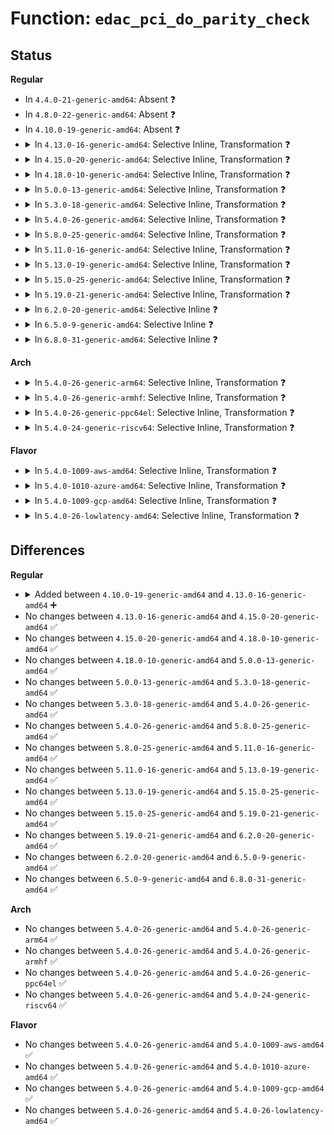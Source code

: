 # Function: <code>edac_pci_do_parity_check</code>

## Status
<b>Regular</b>
<ul>
<li>
In <code>4.4.0-21-generic-amd64</code>: Absent ❓
</li>
<li>
In <code>4.8.0-22-generic-amd64</code>: Absent ❓
</li>
<li>
In <code>4.10.0-19-generic-amd64</code>: Absent ❓
</li>
<li>
<details>
<summary>In <code>4.13.0-16-generic-amd64</code>: Selective Inline, Transformation ❓</summary>

```c
void edac_pci_do_parity_check()
```

```json
{
  "name": "edac_pci_do_parity_check",
  "collision_type": "Unique Global",
  "inline_type": "Selective",
  "funcs": [
    {
      "addr": 18446744071586579546,
      "name": "edac_pci_do_parity_check",
      "external": true,
      "loc": "drivers/edac/edac_pci_sysfs.c:639",
      "file": "drivers/edac/edac_pci_sysfs.c",
      "inline": "not declared, inlined",
      "caller_inline": [
        "drivers/edac/edac_pci_sysfs.c:edac_pci_handle_npe",
        "drivers/edac/edac_pci_sysfs.c:edac_pci_handle_pe"
      ],
      "caller_func": [
        "drivers/edac/edac_pci.c:edac_pci_generic_check",
        "drivers/edac/edac_pci_sysfs.c:edac_pci_handle_npe",
        "drivers/edac/edac_pci_sysfs.c:edac_pci_handle_pe"
      ]
    }
  ],
  "symbols": [
    {
      "addr": 18446744071586579328,
      "name": "edac_pci_do_parity_check.part.2",
      "section": ".text",
      "bind": "STB_LOCAL",
      "size": 101
    },
    {
      "addr": 18446744071586580064,
      "name": "edac_pci_do_parity_check",
      "section": ".text",
      "bind": "STB_GLOBAL",
      "size": 28
    }
  ]
}
```
</details>
</li>
<li>
<details>
<summary>In <code>4.15.0-20-generic-amd64</code>: Selective Inline, Transformation ❓</summary>

```c
void edac_pci_do_parity_check()
```

```json
{
  "name": "edac_pci_do_parity_check",
  "collision_type": "Unique Global",
  "inline_type": "Selective",
  "funcs": [
    {
      "addr": 18446744071587046634,
      "name": "edac_pci_do_parity_check",
      "external": true,
      "loc": "drivers/edac/edac_pci_sysfs.c:639",
      "file": "drivers/edac/edac_pci_sysfs.c",
      "inline": "not declared, inlined",
      "caller_inline": [
        "drivers/edac/edac_pci_sysfs.c:edac_pci_handle_npe",
        "drivers/edac/edac_pci_sysfs.c:edac_pci_handle_pe"
      ],
      "caller_func": [
        "drivers/edac/edac_pci.c:edac_pci_generic_check",
        "drivers/edac/edac_pci_sysfs.c:edac_pci_handle_npe",
        "drivers/edac/edac_pci_sysfs.c:edac_pci_handle_pe"
      ]
    }
  ],
  "symbols": [
    {
      "addr": 18446744071587046416,
      "name": "edac_pci_do_parity_check.part.2",
      "section": ".text",
      "bind": "STB_LOCAL",
      "size": 101
    },
    {
      "addr": 18446744071587047152,
      "name": "edac_pci_do_parity_check",
      "section": ".text",
      "bind": "STB_GLOBAL",
      "size": 28
    }
  ]
}
```
</details>
</li>
<li>
<details>
<summary>In <code>4.18.0-10-generic-amd64</code>: Selective Inline, Transformation ❓</summary>

```c
void edac_pci_do_parity_check()
```

```json
{
  "name": "edac_pci_do_parity_check",
  "collision_type": "Unique Global",
  "inline_type": "Selective",
  "funcs": [
    {
      "addr": 18446744071587344766,
      "name": "edac_pci_do_parity_check",
      "external": true,
      "loc": "drivers/edac/edac_pci_sysfs.c:639",
      "file": "drivers/edac/edac_pci_sysfs.c",
      "inline": "not declared, inlined",
      "caller_inline": [
        "drivers/edac/edac_pci_sysfs.c:edac_pci_handle_npe",
        "drivers/edac/edac_pci_sysfs.c:edac_pci_handle_pe"
      ],
      "caller_func": [
        "drivers/edac/edac_pci.c:edac_pci_generic_check",
        "drivers/edac/edac_pci_sysfs.c:edac_pci_handle_npe",
        "drivers/edac/edac_pci_sysfs.c:edac_pci_handle_pe"
      ]
    }
  ],
  "symbols": [
    {
      "addr": 18446744071587344576,
      "name": "edac_pci_do_parity_check.part.4",
      "section": ".text",
      "bind": "STB_LOCAL",
      "size": 93
    },
    {
      "addr": 18446744071587345635,
      "name": "edac_pci_do_parity_check.part.4.cold.7",
      "section": ".text",
      "bind": "STB_LOCAL",
      "size": 12
    },
    {
      "addr": 18446744071587345264,
      "name": "edac_pci_do_parity_check",
      "section": ".text",
      "bind": "STB_GLOBAL",
      "size": 27
    }
  ]
}
```
</details>
</li>
<li>
<details>
<summary>In <code>5.0.0-13-generic-amd64</code>: Selective Inline, Transformation ❓</summary>

```c
void edac_pci_do_parity_check()
```

```json
{
  "name": "edac_pci_do_parity_check",
  "collision_type": "Unique Global",
  "inline_type": "Selective",
  "funcs": [
    {
      "addr": 18446744071587522926,
      "name": "edac_pci_do_parity_check",
      "external": true,
      "loc": "drivers/edac/edac_pci_sysfs.c:639",
      "file": "drivers/edac/edac_pci_sysfs.c",
      "inline": "not declared, inlined",
      "caller_inline": [
        "drivers/edac/edac_pci_sysfs.c:edac_pci_handle_npe",
        "drivers/edac/edac_pci_sysfs.c:edac_pci_handle_pe"
      ],
      "caller_func": [
        "drivers/edac/edac_pci.c:edac_pci_generic_check",
        "drivers/edac/edac_pci_sysfs.c:edac_pci_handle_npe",
        "drivers/edac/edac_pci_sysfs.c:edac_pci_handle_pe"
      ]
    }
  ],
  "symbols": [
    {
      "addr": 18446744071587522736,
      "name": "edac_pci_do_parity_check.part.4",
      "section": ".text",
      "bind": "STB_LOCAL",
      "size": 93
    },
    {
      "addr": 18446744071587523795,
      "name": "edac_pci_do_parity_check.part.4.cold.6",
      "section": ".text",
      "bind": "STB_LOCAL",
      "size": 12
    },
    {
      "addr": 18446744071587523424,
      "name": "edac_pci_do_parity_check",
      "section": ".text",
      "bind": "STB_GLOBAL",
      "size": 27
    }
  ]
}
```
</details>
</li>
<li>
<details>
<summary>In <code>5.3.0-18-generic-amd64</code>: Selective Inline, Transformation ❓</summary>

```c
void edac_pci_do_parity_check()
```

```json
{
  "name": "edac_pci_do_parity_check",
  "collision_type": "Unique Global",
  "inline_type": "Selective",
  "funcs": [
    {
      "addr": 18446744071587796750,
      "name": "edac_pci_do_parity_check",
      "external": true,
      "loc": "drivers/edac/edac_pci_sysfs.c:639",
      "file": "drivers/edac/edac_pci_sysfs.c",
      "inline": "not declared, inlined",
      "caller_inline": [
        "drivers/edac/edac_pci_sysfs.c:edac_pci_handle_npe",
        "drivers/edac/edac_pci_sysfs.c:edac_pci_handle_pe"
      ],
      "caller_func": [
        "drivers/edac/edac_pci.c:edac_pci_generic_check",
        "drivers/edac/edac_pci_sysfs.c:edac_pci_handle_npe",
        "drivers/edac/edac_pci_sysfs.c:edac_pci_handle_pe"
      ]
    }
  ],
  "symbols": [
    {
      "addr": 18446744071587796560,
      "name": "edac_pci_do_parity_check.part.0",
      "section": ".text",
      "bind": "STB_LOCAL",
      "size": 86
    },
    {
      "addr": 18446744071587797652,
      "name": "edac_pci_do_parity_check.part.0.cold",
      "section": ".text",
      "bind": "STB_LOCAL",
      "size": 12
    },
    {
      "addr": 18446744071587797296,
      "name": "edac_pci_do_parity_check",
      "section": ".text",
      "bind": "STB_GLOBAL",
      "size": 27
    }
  ]
}
```
</details>
</li>
<li>
<details>
<summary>In <code>5.4.0-26-generic-amd64</code>: Selective Inline, Transformation ❓</summary>

```c
void edac_pci_do_parity_check()
```

```json
{
  "name": "edac_pci_do_parity_check",
  "collision_type": "Unique Global",
  "inline_type": "Selective",
  "funcs": [
    {
      "addr": 18446744071588001470,
      "name": "edac_pci_do_parity_check",
      "external": true,
      "loc": "drivers/edac/edac_pci_sysfs.c:639",
      "file": "drivers/edac/edac_pci_sysfs.c",
      "inline": "not declared, inlined",
      "caller_inline": [
        "drivers/edac/edac_pci_sysfs.c:edac_pci_handle_npe",
        "drivers/edac/edac_pci_sysfs.c:edac_pci_handle_pe"
      ],
      "caller_func": [
        "drivers/edac/edac_pci.c:edac_pci_generic_check",
        "drivers/edac/edac_pci_sysfs.c:edac_pci_handle_npe",
        "drivers/edac/edac_pci_sysfs.c:edac_pci_handle_pe"
      ]
    }
  ],
  "symbols": [
    {
      "addr": 18446744071588001280,
      "name": "edac_pci_do_parity_check.part.0",
      "section": ".text",
      "bind": "STB_LOCAL",
      "size": 86
    },
    {
      "addr": 18446744071588002372,
      "name": "edac_pci_do_parity_check.part.0.cold",
      "section": ".text",
      "bind": "STB_LOCAL",
      "size": 12
    },
    {
      "addr": 18446744071588002016,
      "name": "edac_pci_do_parity_check",
      "section": ".text",
      "bind": "STB_GLOBAL",
      "size": 27
    }
  ]
}
```
</details>
</li>
<li>
<details>
<summary>In <code>5.8.0-25-generic-amd64</code>: Selective Inline, Transformation ❓</summary>

```c
void edac_pci_do_parity_check()
```

```json
{
  "name": "edac_pci_do_parity_check",
  "collision_type": "Unique Global",
  "inline_type": "Selective",
  "funcs": [
    {
      "addr": 18446744071588855502,
      "name": "edac_pci_do_parity_check",
      "external": true,
      "loc": "drivers/edac/edac_pci_sysfs.c:639",
      "file": "drivers/edac/edac_pci_sysfs.c",
      "inline": "not declared, inlined",
      "caller_inline": [
        "drivers/edac/edac_pci_sysfs.c:edac_pci_handle_npe",
        "drivers/edac/edac_pci_sysfs.c:edac_pci_handle_pe"
      ],
      "caller_func": [
        "drivers/edac/edac_pci.c:edac_pci_generic_check",
        "drivers/edac/edac_pci_sysfs.c:edac_pci_handle_npe",
        "drivers/edac/edac_pci_sysfs.c:edac_pci_handle_pe"
      ]
    }
  ],
  "symbols": [
    {
      "addr": 18446744071588855312,
      "name": "edac_pci_do_parity_check.part.0",
      "section": ".text",
      "bind": "STB_LOCAL",
      "size": 86
    },
    {
      "addr": 18446744071588856568,
      "name": "edac_pci_do_parity_check.part.0.cold",
      "section": ".text",
      "bind": "STB_LOCAL",
      "size": 12
    },
    {
      "addr": 18446744071588856128,
      "name": "edac_pci_do_parity_check",
      "section": ".text",
      "bind": "STB_GLOBAL",
      "size": 27
    }
  ]
}
```
</details>
</li>
<li>
<details>
<summary>In <code>5.11.0-16-generic-amd64</code>: Selective Inline, Transformation ❓</summary>

```c
void edac_pci_do_parity_check()
```

```json
{
  "name": "edac_pci_do_parity_check",
  "collision_type": "Unique Global",
  "inline_type": "Selective",
  "funcs": [
    {
      "addr": 18446744071588870654,
      "name": "edac_pci_do_parity_check",
      "external": true,
      "loc": "drivers/edac/edac_pci_sysfs.c:639",
      "file": "drivers/edac/edac_pci_sysfs.c",
      "inline": "not declared, inlined",
      "caller_inline": [
        "drivers/edac/edac_pci_sysfs.c:edac_pci_handle_npe",
        "drivers/edac/edac_pci_sysfs.c:edac_pci_handle_pe"
      ],
      "caller_func": [
        "drivers/edac/edac_pci.c:edac_pci_generic_check",
        "drivers/edac/edac_pci_sysfs.c:edac_pci_handle_npe",
        "drivers/edac/edac_pci_sysfs.c:edac_pci_handle_pe"
      ]
    }
  ],
  "symbols": [
    {
      "addr": 18446744071588870464,
      "name": "edac_pci_do_parity_check.part.0",
      "section": ".text",
      "bind": "STB_LOCAL",
      "size": 86
    },
    {
      "addr": 18446744071591595239,
      "name": "edac_pci_do_parity_check.part.0.cold",
      "section": ".text",
      "bind": "STB_LOCAL",
      "size": 12
    },
    {
      "addr": 18446744071588871280,
      "name": "edac_pci_do_parity_check",
      "section": ".text",
      "bind": "STB_GLOBAL",
      "size": 27
    }
  ]
}
```
</details>
</li>
<li>
<details>
<summary>In <code>5.13.0-19-generic-amd64</code>: Selective Inline, Transformation ❓</summary>

```c
void edac_pci_do_parity_check()
```

```json
{
  "name": "edac_pci_do_parity_check",
  "collision_type": "Unique Global",
  "inline_type": "Selective",
  "funcs": [
    {
      "addr": 18446744071588757518,
      "name": "edac_pci_do_parity_check",
      "external": true,
      "loc": "drivers/edac/edac_pci_sysfs.c:639",
      "file": "drivers/edac/edac_pci_sysfs.c",
      "inline": "not declared, inlined",
      "caller_inline": [
        "drivers/edac/edac_pci_sysfs.c:edac_pci_handle_npe",
        "drivers/edac/edac_pci_sysfs.c:edac_pci_handle_pe"
      ],
      "caller_func": [
        "drivers/edac/edac_pci.c:edac_pci_generic_check",
        "drivers/edac/edac_pci_sysfs.c:edac_pci_handle_npe",
        "drivers/edac/edac_pci_sysfs.c:edac_pci_handle_pe"
      ]
    }
  ],
  "symbols": [
    {
      "addr": 18446744071588757328,
      "name": "edac_pci_do_parity_check.part.0",
      "section": ".text",
      "bind": "STB_LOCAL",
      "size": 86
    },
    {
      "addr": 18446744071591538394,
      "name": "edac_pci_do_parity_check.part.0.cold",
      "section": ".text",
      "bind": "STB_LOCAL",
      "size": 12
    },
    {
      "addr": 18446744071588758096,
      "name": "edac_pci_do_parity_check",
      "section": ".text",
      "bind": "STB_GLOBAL",
      "size": 27
    }
  ]
}
```
</details>
</li>
<li>
<details>
<summary>In <code>5.15.0-25-generic-amd64</code>: Selective Inline, Transformation ❓</summary>

```c
void edac_pci_do_parity_check()
```

```json
{
  "name": "edac_pci_do_parity_check",
  "collision_type": "Unique Global",
  "inline_type": "Selective",
  "funcs": [
    {
      "addr": 18446744071589448974,
      "name": "edac_pci_do_parity_check",
      "external": true,
      "loc": "drivers/edac/edac_pci_sysfs.c:639",
      "file": "drivers/edac/edac_pci_sysfs.c",
      "inline": "not declared, inlined",
      "caller_inline": [
        "drivers/edac/edac_pci_sysfs.c:edac_pci_handle_npe",
        "drivers/edac/edac_pci_sysfs.c:edac_pci_handle_pe"
      ],
      "caller_func": [
        "drivers/edac/edac_pci.c:edac_pci_generic_check",
        "drivers/edac/edac_pci_sysfs.c:edac_pci_handle_npe",
        "drivers/edac/edac_pci_sysfs.c:edac_pci_handle_pe"
      ]
    }
  ],
  "symbols": [
    {
      "addr": 18446744071589448784,
      "name": "edac_pci_do_parity_check.part.0",
      "section": ".text",
      "bind": "STB_LOCAL",
      "size": 86
    },
    {
      "addr": 18446744071592652298,
      "name": "edac_pci_do_parity_check.part.0.cold",
      "section": ".text",
      "bind": "STB_LOCAL",
      "size": 12
    },
    {
      "addr": 18446744071589449552,
      "name": "edac_pci_do_parity_check",
      "section": ".text",
      "bind": "STB_GLOBAL",
      "size": 27
    }
  ]
}
```
</details>
</li>
<li>
<details>
<summary>In <code>5.19.0-21-generic-amd64</code>: Selective Inline, Transformation ❓</summary>

```c
void edac_pci_do_parity_check()
```

```json
{
  "name": "edac_pci_do_parity_check",
  "collision_type": "Unique Global",
  "inline_type": "Selective",
  "funcs": [
    {
      "addr": 18446744071594536873,
      "name": "edac_pci_do_parity_check",
      "external": true,
      "loc": "drivers/edac/edac_pci_sysfs.c:641",
      "file": "drivers/edac/edac_pci_sysfs.c",
      "inline": "not declared, inlined",
      "caller_inline": [],
      "caller_func": [
        "drivers/edac/edac_pci.c:edac_pci_generic_check",
        "drivers/edac/edac_pci_sysfs.c:edac_pci_handle_npe",
        "drivers/edac/edac_pci_sysfs.c:edac_pci_handle_pe"
      ]
    }
  ],
  "symbols": [
    {
      "addr": 18446744071594536873,
      "name": "edac_pci_do_parity_check.cold",
      "section": ".text",
      "bind": "STB_LOCAL",
      "size": 12
    },
    {
      "addr": 18446744071590928464,
      "name": "edac_pci_do_parity_check",
      "section": ".text",
      "bind": "STB_GLOBAL",
      "size": 122
    }
  ]
}
```
</details>
</li>
<li>
<details>
<summary>In <code>6.2.0-20-generic-amd64</code>: Selective Inline ❓</summary>

```c
void edac_pci_do_parity_check()
```

```json
{
  "name": "edac_pci_do_parity_check",
  "collision_type": "Unique Global",
  "inline_type": "Selective",
  "funcs": [
    {
      "addr": 18446744071592629232,
      "name": "edac_pci_do_parity_check",
      "external": true,
      "loc": "drivers/edac/edac_pci_sysfs.c:641",
      "file": "drivers/edac/edac_pci_sysfs.c",
      "inline": "not declared, inlined",
      "caller_inline": [],
      "caller_func": [
        "drivers/edac/edac_pci.c:edac_pci_generic_check",
        "drivers/edac/edac_pci_sysfs.c:edac_pci_handle_npe",
        "drivers/edac/edac_pci_sysfs.c:edac_pci_handle_npe",
        "drivers/edac/edac_pci_sysfs.c:edac_pci_handle_pe",
        "drivers/edac/edac_pci_sysfs.c:edac_pci_handle_pe"
      ]
    }
  ],
  "symbols": [
    {
      "addr": 18446744071592629232,
      "name": "edac_pci_do_parity_check",
      "section": ".text",
      "bind": "STB_GLOBAL",
      "size": 130
    }
  ]
}
```
</details>
</li>
<li>
<details>
<summary>In <code>6.5.0-9-generic-amd64</code>: Selective Inline ❓</summary>

```c
void edac_pci_do_parity_check()
```

```json
{
  "name": "edac_pci_do_parity_check",
  "collision_type": "Unique Global",
  "inline_type": "Selective",
  "funcs": [
    {
      "addr": 18446744071593059888,
      "name": "edac_pci_do_parity_check",
      "external": true,
      "loc": "drivers/edac/edac_pci_sysfs.c:645",
      "file": "drivers/edac/edac_pci_sysfs.c",
      "inline": "not declared, inlined",
      "caller_inline": [],
      "caller_func": [
        "drivers/edac/edac_pci.c:edac_pci_generic_check",
        "drivers/edac/edac_pci_sysfs.c:edac_pci_handle_npe",
        "drivers/edac/edac_pci_sysfs.c:edac_pci_handle_npe",
        "drivers/edac/edac_pci_sysfs.c:edac_pci_handle_pe",
        "drivers/edac/edac_pci_sysfs.c:edac_pci_handle_pe"
      ]
    }
  ],
  "symbols": [
    {
      "addr": 18446744071593059888,
      "name": "edac_pci_do_parity_check",
      "section": ".text",
      "bind": "STB_GLOBAL",
      "size": 130
    }
  ]
}
```
</details>
</li>
<li>
<details>
<summary>In <code>6.8.0-31-generic-amd64</code>: Selective Inline ❓</summary>

```c
void edac_pci_do_parity_check()
```

```json
{
  "name": "edac_pci_do_parity_check",
  "collision_type": "Unique Global",
  "inline_type": "Selective",
  "funcs": [
    {
      "addr": 18446744071593811776,
      "name": "edac_pci_do_parity_check",
      "external": true,
      "loc": "drivers/edac/edac_pci_sysfs.c:645",
      "file": "drivers/edac/edac_pci_sysfs.c",
      "inline": "not declared, inlined",
      "caller_inline": [],
      "caller_func": [
        "drivers/edac/edac_pci.c:edac_pci_generic_check",
        "drivers/edac/edac_pci_sysfs.c:edac_pci_handle_npe",
        "drivers/edac/edac_pci_sysfs.c:edac_pci_handle_npe",
        "drivers/edac/edac_pci_sysfs.c:edac_pci_handle_pe",
        "drivers/edac/edac_pci_sysfs.c:edac_pci_handle_pe"
      ]
    }
  ],
  "symbols": [
    {
      "addr": 18446744071593811776,
      "name": "edac_pci_do_parity_check",
      "section": ".text",
      "bind": "STB_GLOBAL",
      "size": 130
    }
  ]
}
```
</details>
</li>
</ul>
<b>Arch</b>
<ul>
<li>
<details>
<summary>In <code>5.4.0-26-generic-arm64</code>: Selective Inline, Transformation ❓</summary>

```c
void edac_pci_do_parity_check()
```

```json
{
  "name": "edac_pci_do_parity_check",
  "collision_type": "Unique Global",
  "inline_type": "Selective",
  "funcs": [
    {
      "addr": 18446603336501248112,
      "name": "edac_pci_do_parity_check",
      "external": true,
      "loc": "drivers/edac/edac_pci_sysfs.c:639",
      "file": "drivers/edac/edac_pci_sysfs.c",
      "inline": "not declared, inlined",
      "caller_inline": [
        "drivers/edac/edac_pci_sysfs.c:edac_pci_handle_npe",
        "drivers/edac/edac_pci_sysfs.c:edac_pci_handle_pe"
      ],
      "caller_func": [
        "drivers/edac/edac_pci.c:edac_pci_generic_check",
        "drivers/edac/edac_pci_sysfs.c:edac_pci_handle_npe",
        "drivers/edac/edac_pci_sysfs.c:edac_pci_handle_pe"
      ]
    }
  ],
  "symbols": [
    {
      "addr": 18446603336501247784,
      "name": "edac_pci_do_parity_check.part.0",
      "section": ".text",
      "bind": "STB_LOCAL",
      "size": 120
    },
    {
      "addr": 18446603336501248816,
      "name": "edac_pci_do_parity_check",
      "section": ".text",
      "bind": "STB_GLOBAL",
      "size": 40
    }
  ]
}
```
</details>
</li>
<li>
<details>
<summary>In <code>5.4.0-26-generic-armhf</code>: Selective Inline, Transformation ❓</summary>

```c
void edac_pci_do_parity_check()
```

```json
{
  "name": "edac_pci_do_parity_check",
  "collision_type": "Unique Global",
  "inline_type": "Selective",
  "funcs": [
    {
      "addr": 3233750744,
      "name": "edac_pci_do_parity_check",
      "external": true,
      "loc": "drivers/edac/edac_pci_sysfs.c:639",
      "file": "drivers/edac/edac_pci_sysfs.c",
      "inline": "not declared, inlined",
      "caller_inline": [
        "drivers/edac/edac_pci_sysfs.c:edac_pci_handle_npe",
        "drivers/edac/edac_pci_sysfs.c:edac_pci_handle_pe"
      ],
      "caller_func": [
        "drivers/edac/edac_pci.c:edac_pci_generic_check",
        "drivers/edac/edac_pci_sysfs.c:edac_pci_handle_npe",
        "drivers/edac/edac_pci_sysfs.c:edac_pci_handle_pe"
      ]
    }
  ],
  "symbols": [
    {
      "addr": 3233750424,
      "name": "edac_pci_do_parity_check.part.0",
      "section": ".text",
      "bind": "STB_LOCAL",
      "size": 104
    },
    {
      "addr": 3233751344,
      "name": "edac_pci_do_parity_check",
      "section": ".text",
      "bind": "STB_GLOBAL",
      "size": 48
    }
  ]
}
```
</details>
</li>
<li>
<details>
<summary>In <code>5.4.0-26-generic-ppc64el</code>: Selective Inline, Transformation ❓</summary>

```c
void edac_pci_do_parity_check()
```

```json
{
  "name": "edac_pci_do_parity_check",
  "collision_type": "Unique Global",
  "inline_type": "Selective",
  "funcs": [
    {
      "addr": 13835058055294783044,
      "name": "edac_pci_do_parity_check",
      "external": true,
      "loc": "drivers/edac/edac_pci_sysfs.c:639",
      "file": "drivers/edac/edac_pci_sysfs.c",
      "inline": "not declared, inlined",
      "caller_inline": [
        "drivers/edac/edac_pci_sysfs.c:edac_pci_handle_npe",
        "drivers/edac/edac_pci_sysfs.c:edac_pci_handle_pe"
      ],
      "caller_func": [
        "drivers/edac/edac_pci.c:edac_pci_generic_check",
        "drivers/edac/edac_pci_sysfs.c:edac_pci_handle_npe",
        "drivers/edac/edac_pci_sysfs.c:edac_pci_handle_npe",
        "drivers/edac/edac_pci_sysfs.c:edac_pci_handle_pe",
        "drivers/edac/edac_pci_sysfs.c:edac_pci_handle_pe"
      ]
    }
  ],
  "symbols": [
    {
      "addr": 13835058055294782608,
      "name": "edac_pci_do_parity_check.part.0",
      "section": ".text",
      "bind": "STB_LOCAL",
      "size": 196
    },
    {
      "addr": 13835058055294783952,
      "name": "edac_pci_do_parity_check",
      "section": ".text",
      "bind": "STB_GLOBAL",
      "size": 36
    }
  ]
}
```
</details>
</li>
<li>
<details>
<summary>In <code>5.4.0-24-generic-riscv64</code>: Selective Inline, Transformation ❓</summary>

```c
void edac_pci_do_parity_check()
```

```json
{
  "name": "edac_pci_do_parity_check",
  "collision_type": "Unique Global",
  "inline_type": "Selective",
  "funcs": [
    {
      "addr": 18446743936277940212,
      "name": "edac_pci_do_parity_check",
      "external": true,
      "loc": "drivers/edac/edac_pci_sysfs.c:639",
      "file": "drivers/edac/edac_pci_sysfs.c",
      "inline": "not declared, inlined",
      "caller_inline": [
        "drivers/edac/edac_pci_sysfs.c:edac_pci_handle_npe",
        "drivers/edac/edac_pci_sysfs.c:edac_pci_handle_pe"
      ],
      "caller_func": [
        "drivers/edac/edac_pci.c:edac_pci_generic_check",
        "drivers/edac/edac_pci_sysfs.c:edac_pci_handle_npe",
        "drivers/edac/edac_pci_sysfs.c:edac_pci_handle_pe"
      ]
    }
  ],
  "symbols": [
    {
      "addr": 18446743936277939954,
      "name": "edac_pci_do_parity_check.part.0",
      "section": ".text",
      "bind": "STB_LOCAL",
      "size": 110
    },
    {
      "addr": 18446743936277940832,
      "name": "edac_pci_do_parity_check",
      "section": ".text",
      "bind": "STB_GLOBAL",
      "size": 44
    }
  ]
}
```
</details>
</li>
</ul>
<b>Flavor</b>
<ul>
<li>
<details>
<summary>In <code>5.4.0-1009-aws-amd64</code>: Selective Inline, Transformation ❓</summary>

```c
void edac_pci_do_parity_check()
```

```json
{
  "name": "edac_pci_do_parity_check",
  "collision_type": "Unique Global",
  "inline_type": "Selective",
  "funcs": [
    {
      "addr": 18446744071587632446,
      "name": "edac_pci_do_parity_check",
      "external": true,
      "loc": "drivers/edac/edac_pci_sysfs.c:639",
      "file": "drivers/edac/edac_pci_sysfs.c",
      "inline": "not declared, inlined",
      "caller_inline": [
        "drivers/edac/edac_pci_sysfs.c:edac_pci_handle_npe",
        "drivers/edac/edac_pci_sysfs.c:edac_pci_handle_pe"
      ],
      "caller_func": [
        "drivers/edac/edac_pci.c:edac_pci_generic_check",
        "drivers/edac/edac_pci_sysfs.c:edac_pci_handle_npe",
        "drivers/edac/edac_pci_sysfs.c:edac_pci_handle_pe"
      ]
    }
  ],
  "symbols": [
    {
      "addr": 18446744071587632256,
      "name": "edac_pci_do_parity_check.part.0",
      "section": ".text",
      "bind": "STB_LOCAL",
      "size": 86
    },
    {
      "addr": 18446744071587633348,
      "name": "edac_pci_do_parity_check.part.0.cold",
      "section": ".text",
      "bind": "STB_LOCAL",
      "size": 12
    },
    {
      "addr": 18446744071587632992,
      "name": "edac_pci_do_parity_check",
      "section": ".text",
      "bind": "STB_GLOBAL",
      "size": 27
    }
  ]
}
```
</details>
</li>
<li>
<details>
<summary>In <code>5.4.0-1010-azure-amd64</code>: Selective Inline, Transformation ❓</summary>

```c
void edac_pci_do_parity_check()
```

```json
{
  "name": "edac_pci_do_parity_check",
  "collision_type": "Unique Global",
  "inline_type": "Selective",
  "funcs": [
    {
      "addr": 18446744071587400430,
      "name": "edac_pci_do_parity_check",
      "external": true,
      "loc": "drivers/edac/edac_pci_sysfs.c:639",
      "file": "drivers/edac/edac_pci_sysfs.c",
      "inline": "not declared, inlined",
      "caller_inline": [
        "drivers/edac/edac_pci_sysfs.c:edac_pci_handle_npe",
        "drivers/edac/edac_pci_sysfs.c:edac_pci_handle_pe"
      ],
      "caller_func": [
        "drivers/edac/edac_pci.c:edac_pci_generic_check",
        "drivers/edac/edac_pci_sysfs.c:edac_pci_handle_npe",
        "drivers/edac/edac_pci_sysfs.c:edac_pci_handle_pe"
      ]
    }
  ],
  "symbols": [
    {
      "addr": 18446744071587400240,
      "name": "edac_pci_do_parity_check.part.0",
      "section": ".text",
      "bind": "STB_LOCAL",
      "size": 86
    },
    {
      "addr": 18446744071587401332,
      "name": "edac_pci_do_parity_check.part.0.cold",
      "section": ".text",
      "bind": "STB_LOCAL",
      "size": 12
    },
    {
      "addr": 18446744071587400976,
      "name": "edac_pci_do_parity_check",
      "section": ".text",
      "bind": "STB_GLOBAL",
      "size": 27
    }
  ]
}
```
</details>
</li>
<li>
<details>
<summary>In <code>5.4.0-1009-gcp-amd64</code>: Selective Inline, Transformation ❓</summary>

```c
void edac_pci_do_parity_check()
```

```json
{
  "name": "edac_pci_do_parity_check",
  "collision_type": "Unique Global",
  "inline_type": "Selective",
  "funcs": [
    {
      "addr": 18446744071587957614,
      "name": "edac_pci_do_parity_check",
      "external": true,
      "loc": "drivers/edac/edac_pci_sysfs.c:639",
      "file": "drivers/edac/edac_pci_sysfs.c",
      "inline": "not declared, inlined",
      "caller_inline": [
        "drivers/edac/edac_pci_sysfs.c:edac_pci_handle_npe",
        "drivers/edac/edac_pci_sysfs.c:edac_pci_handle_pe"
      ],
      "caller_func": [
        "drivers/edac/edac_pci.c:edac_pci_generic_check",
        "drivers/edac/edac_pci_sysfs.c:edac_pci_handle_npe",
        "drivers/edac/edac_pci_sysfs.c:edac_pci_handle_pe"
      ]
    }
  ],
  "symbols": [
    {
      "addr": 18446744071587957424,
      "name": "edac_pci_do_parity_check.part.0",
      "section": ".text",
      "bind": "STB_LOCAL",
      "size": 86
    },
    {
      "addr": 18446744071587958516,
      "name": "edac_pci_do_parity_check.part.0.cold",
      "section": ".text",
      "bind": "STB_LOCAL",
      "size": 12
    },
    {
      "addr": 18446744071587958160,
      "name": "edac_pci_do_parity_check",
      "section": ".text",
      "bind": "STB_GLOBAL",
      "size": 27
    }
  ]
}
```
</details>
</li>
<li>
<details>
<summary>In <code>5.4.0-26-lowlatency-amd64</code>: Selective Inline, Transformation ❓</summary>

```c
void edac_pci_do_parity_check()
```

```json
{
  "name": "edac_pci_do_parity_check",
  "collision_type": "Unique Global",
  "inline_type": "Selective",
  "funcs": [
    {
      "addr": 18446744071588072958,
      "name": "edac_pci_do_parity_check",
      "external": true,
      "loc": "drivers/edac/edac_pci_sysfs.c:639",
      "file": "drivers/edac/edac_pci_sysfs.c",
      "inline": "not declared, inlined",
      "caller_inline": [
        "drivers/edac/edac_pci_sysfs.c:edac_pci_handle_npe",
        "drivers/edac/edac_pci_sysfs.c:edac_pci_handle_pe"
      ],
      "caller_func": [
        "drivers/edac/edac_pci.c:edac_pci_generic_check",
        "drivers/edac/edac_pci_sysfs.c:edac_pci_handle_npe",
        "drivers/edac/edac_pci_sysfs.c:edac_pci_handle_pe"
      ]
    }
  ],
  "symbols": [
    {
      "addr": 18446744071588072768,
      "name": "edac_pci_do_parity_check.part.0",
      "section": ".text",
      "bind": "STB_LOCAL",
      "size": 86
    },
    {
      "addr": 18446744071588073860,
      "name": "edac_pci_do_parity_check.part.0.cold",
      "section": ".text",
      "bind": "STB_LOCAL",
      "size": 12
    },
    {
      "addr": 18446744071588073504,
      "name": "edac_pci_do_parity_check",
      "section": ".text",
      "bind": "STB_GLOBAL",
      "size": 27
    }
  ]
}
```
</details>
</li>
</ul>

## Differences
<b>Regular</b>
<ul>
<li>
<details>
<summary>Added between <code>4.10.0-19-generic-amd64</code> and <code>4.13.0-16-generic-amd64</code> ➕</summary>

```c
void edac_pci_do_parity_check()
```
</details>
</li>
<li>
No changes between <code>4.13.0-16-generic-amd64</code> and <code>4.15.0-20-generic-amd64</code> ✅
</li>
<li>
No changes between <code>4.15.0-20-generic-amd64</code> and <code>4.18.0-10-generic-amd64</code> ✅
</li>
<li>
No changes between <code>4.18.0-10-generic-amd64</code> and <code>5.0.0-13-generic-amd64</code> ✅
</li>
<li>
No changes between <code>5.0.0-13-generic-amd64</code> and <code>5.3.0-18-generic-amd64</code> ✅
</li>
<li>
No changes between <code>5.3.0-18-generic-amd64</code> and <code>5.4.0-26-generic-amd64</code> ✅
</li>
<li>
No changes between <code>5.4.0-26-generic-amd64</code> and <code>5.8.0-25-generic-amd64</code> ✅
</li>
<li>
No changes between <code>5.8.0-25-generic-amd64</code> and <code>5.11.0-16-generic-amd64</code> ✅
</li>
<li>
No changes between <code>5.11.0-16-generic-amd64</code> and <code>5.13.0-19-generic-amd64</code> ✅
</li>
<li>
No changes between <code>5.13.0-19-generic-amd64</code> and <code>5.15.0-25-generic-amd64</code> ✅
</li>
<li>
No changes between <code>5.15.0-25-generic-amd64</code> and <code>5.19.0-21-generic-amd64</code> ✅
</li>
<li>
No changes between <code>5.19.0-21-generic-amd64</code> and <code>6.2.0-20-generic-amd64</code> ✅
</li>
<li>
No changes between <code>6.2.0-20-generic-amd64</code> and <code>6.5.0-9-generic-amd64</code> ✅
</li>
<li>
No changes between <code>6.5.0-9-generic-amd64</code> and <code>6.8.0-31-generic-amd64</code> ✅
</li>
</ul>
<b>Arch</b>
<ul>
<li>
No changes between <code>5.4.0-26-generic-amd64</code> and <code>5.4.0-26-generic-arm64</code> ✅
</li>
<li>
No changes between <code>5.4.0-26-generic-amd64</code> and <code>5.4.0-26-generic-armhf</code> ✅
</li>
<li>
No changes between <code>5.4.0-26-generic-amd64</code> and <code>5.4.0-26-generic-ppc64el</code> ✅
</li>
<li>
No changes between <code>5.4.0-26-generic-amd64</code> and <code>5.4.0-24-generic-riscv64</code> ✅
</li>
</ul>
<b>Flavor</b>
<ul>
<li>
No changes between <code>5.4.0-26-generic-amd64</code> and <code>5.4.0-1009-aws-amd64</code> ✅
</li>
<li>
No changes between <code>5.4.0-26-generic-amd64</code> and <code>5.4.0-1010-azure-amd64</code> ✅
</li>
<li>
No changes between <code>5.4.0-26-generic-amd64</code> and <code>5.4.0-1009-gcp-amd64</code> ✅
</li>
<li>
No changes between <code>5.4.0-26-generic-amd64</code> and <code>5.4.0-26-lowlatency-amd64</code> ✅
</li>
</ul>
